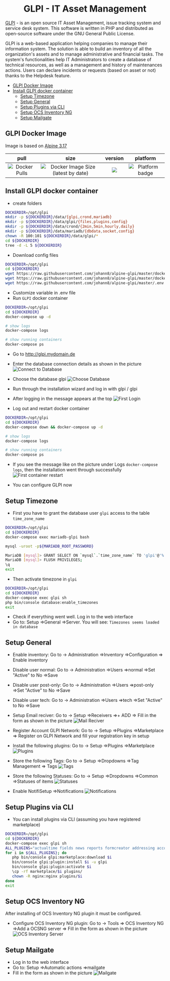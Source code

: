 <h1 align="center">GLPI - IT Asset Management</h1>

<p align='justify'>

<a href="https://glpi-project.org">GLPI</a> - is an open source IT Asset Management, issue tracking system and service desk system. This software is written in PHP and distributed as open-source software under the GNU General Public License.

GLPI is a web-based application helping companies to manage their information system. The solution is able to build an inventory of all the organization's assets and to manage administrative and financial tasks. The system's functionalities help IT Administrators to create a database of technical resources, as well as a management and history of maintenances actions. Users can declare incidents or requests (based on asset or not) thanks to the Helpdesk feature.
</p>

- [GLPI Docker Image](#glpi-docker-image)
- [Install GLPI docker container](#install-glpi-docker-container)
  - [Setup Timezone](#setup-timezone)
  - [Setup General](#setup-general)
  - [Setup Plugins via CLI](#setup-plugins-via-cli)
  - [Setup OCS Inventory NG](#setup-ocs-inventory-ng)
  - [Setup Mailgate](#setup-mailgate)

## GLPI Docker Image
Image is based on [Alpine 3.17](https://hub.docker.com/repository/docker/johann8/bacularis/general)

| pull | size | version | platform |
|:---------------------------------:|:----------------------------------:|:--------------------------------:|:--------------------------------:|
| ![Docker Pulls](https://img.shields.io/docker/pulls/johann8/alpine-glpi?style=flat-square) | ![Docker Image Size (latest by date)](https://img.shields.io/docker/image-size/johann8/alpine-glpi/latest) | [![](https://img.shields.io/docker/v/johann8/alpine-glpi?sort=date)](https://hub.docker.com/r/johann8/alpine-glpi/tags "Version badge") | ![](https://img.shields.io/badge/platform-amd64-blue "Platform badge") |

## Install GLPI docker container
- create folders

```bash
DOCKERDIR=/opt/glpi
mkdir -p ${DOCKERDIR}/data/{glpi,crond,mariadb}
mkdir -p ${DOCKERDIR}/data/glpi/{files,plugins,config}
mkdir -p ${DOCKERDIR}/data/crond/{2min,5min,hourly,daily}
mkdir -p ${DOCKERDIR}/data/mariadb/{dbdata,socket,config}
chown -R 100:101 ${DOCKERDIR}/data/glpi/*
cd ${DOCKERDIR}
tree -d -L 5 ${DOCKERDIR}
```

- Download config files
```bash
DOCKERDIR=/opt/glpi
cd ${DOCKERDIR}
wget https://raw.githubusercontent.com/johann8/alpine-glpi/master/docker-compose.yml
wget https://raw.githubusercontent.com/johann8/alpine-glpi/master/docker-compose.override.yml
wget https://raw.githubusercontent.com/johann8/alpine-glpi/master/.env
```
- Customize variable in .env file
- Run `GLPI` docker container
```bash
DOCKERDIR=/opt/glpi
cd ${DOCKERDIR}
docker-compose up -d

# show logs
docker-compose logs

# show running containers
docker-compose ps
```
- Go to http://glpi.mydomain.de
- Enter the database connection details as shown in the picture
![Connect to Database](https://raw.githubusercontent.com/johann8/alpine-glpi/master/docs/assets/screenshots/GLPI_Setup_01.PNG)
- Choose the database glpi
![Choose Database](https://raw.githubusercontent.com/johann8/alpine-glpi/master/docs/assets/screenshots/GLPI_Setup_02.PNG)

- Run through the installation wizard and log in with glpi / glpi
- After logging in the message appears at the top
![First Login](https://raw.githubusercontent.com/johann8/alpine-glpi/master/docs/assets/screenshots/GLPI_Setup_03.PNG)

- Log out and restart docker  container
```bash
DOCKERDIR=/opt/glpi
cd ${DOCKERDIR}
docker-compose down && docker-compose up -d

# show logs
docker-compose logs

# show running containers
docker-compose ps
```
- If you see the message like on the picture under Logs `docker-compose logs`, then the installation went through successfully
![First container restart ](https://raw.githubusercontent.com/johann8/alpine-glpi/master/docs/assets/screenshots/GLPI_Setup_04.PNG)

- You can configure GLPI now

## Setup Timezone
- First you have to grant the database user `glpi` access to the table `time_zone_name`
```bash
DOCKERDIR=/opt/glpi
cd ${DOCKERDIR}
docker-compose exec mariadb-glpi bash

mysql -uroot -p${MARIADB_ROOT_PASSWORD}

MariaDB [mysql]> GRANT SELECT ON `mysql`.`time_zone_name` TO 'glpi'@'%';
MariaDB [mysql]> FLUSH PRIVILEGES;
\q
exit
```
- Then activate timezone in `glpi`
```bash
DOCKERDIR=/opt/glpi
cd ${DOCKERDIR}
docker-compose exec glpi sh
php bin/console database:enable_timezones
exit
```
- Check if everything went well. Log in to the web interface
- Go to: Setup =>General =>Server. You will see: `Timezones seems loaded in database`


## Setup General
- Enable inventory: Go to -> Administration =>Inventory =>Configuration => Enable inventory
- Disable user normal: Go to -> Administration =>Users =>normal =>Set "Active" to No =>Save
- Disable user post-only: Go to -> Administration =>Users =>post-only =>Set "Active" to No =>Save
- Disable user tech: Go to -> Administration =>Users =>tech =>Set "Active" to No =>Save
- Setup Email reciver: Go to -> Setup =>Receivers =>+ ADD => Fill in the form as shown in the picture
![Mail Reciver](https://raw.githubusercontent.com/johann8/alpine-glpi/master/docs/assets/screenshots/GLPI_Recivers_Mail_01.PNG)

- Register Account GLPI Network: Go to -> Setup =>Plugins =>Marketplace => Register on GLPI Network and fill your registration key in setup
- Install the following plugins: Go to -> Setup =>Plugins =>Marketplace
![Plugins](https://raw.githubusercontent.com/johann8/alpine-glpi/master/docs/assets/screenshots/GLPI_Plugins_01.PNG)

- Store the following Tags: Go to -> Setup =>Dropdowns =>Tag Management => Tags
![Tags](https://raw.githubusercontent.com/johann8/alpine-glpi/master/docs/assets/screenshots/GLPI_Tags_01.PNG)

- Store the following Statuses: Go to -> Setup =>Dropdowns =>Common =>Statuses of items
![Statuses](https://raw.githubusercontent.com/johann8/alpine-glpi/master/docs/assets/screenshots/GLPI_Status_of_Items_01.PNG)

- Enable NotifiSetup =>Notifications
![Notifications](https://raw.githubusercontent.com/johann8/alpine-glpi/master/docs/assets/screenshots/GLPI_Notifications_01.PNG)

## Setup Plugins via CLI
- You can install plugins via CLI (assuming you have registered marketplace)
```bash
DOCKERDIR=/opt/glpi
cd ${DOCKERDIR}
docker-compose exec glpi sh
ALL_PLUGINS="actualtime fields news reports formcreator addressing accounts mreporting moreticket genericobject ocsinventoryng pdf shellcommands tag timelineticket"
for i in ${ALL_PLUGINS}; do
   php bin/console glpi:marketplace:download $i
   bin/console glpi:plugin:install $i -u glpi
   bin/console glpi:plugin:activate $i
   \cp -rf marketplace/$i plugins/
   chown -R nginx:nginx plugins/$i
done
exit
```
## Setup OCS Inventory NG
After installing of OCS Inventory NG plugin it must be configured.
- Configure OCS Inventory NG plugin: Go to -> Tools => OCS Inventory NG =>Add a OCSNG server =>  Fill in the form as shown in the picture
![OCS Inventory Server](https://raw.githubusercontent.com/johann8/alpine-glpi/master/docs/assets/screenshots/GLPI_OCS_Inventory_01.PNG)

## Setup Mailgate
- Log in to the web interface
- Go to: Setup =>Automatic actions =>mailgate
- Fill in the form as shown in the picture
![Mailgate](https://raw.githubusercontent.com/johann8/alpine-glpi/master/docs/assets/screenshots/GLPI_Mailgate_01.PNG)

